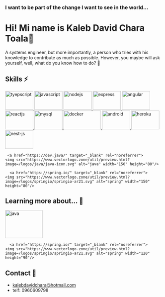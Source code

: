 ### I want to be part of the change I want to see in the world...

# Hi! Mi name is Kaleb David Chara Toala👋

A systems engineer, but more importantly, a person who tries with his knowledge to contribute as much as possible. However, you maybe will ask yourself, well, what do you know how to do? 🤔

## Skills ⚡

<p align="left">
  <a href="https://www.typescriptlang.org/" target="_blank" rel="noreferrer">
    <img src="https://www.vectorlogo.zone/logos/typescriptlang/typescriptlang-ar21.svg" alt="tyepscript" width="90" height="60"/>
  </a>
  
  
  <a href="https://developer.mozilla.org/en-US/docs/Web/JavaScript" target="_blank" rel="noreferrer">
    <img src="https://www.vectorlogo.zone/logos/javascript/javascript-horizontal.svg" alt="javascript" width="90" height="60"/>
  </a>
  
  
  
  <a href="https://nodejs.org/" target="_blank" rel="noreferrer">
    <img src="https://www.vectorlogo.zone/logos/nodejs/nodejs-ar21.svg" alt="nodejs" width="90" height="60"/>
  </a>
  

  
   <a href="https://expressjs.com/" target="_blank" rel="noreferrer">
    <img src="https://www.vectorlogo.zone/logos/expressjs/expressjs-ar21.svg" alt="express" width="90" height="60"/>
  </a>
  
  
  <a href="https://angular.io/" target="_blank" rel="noreferrer">
    <img src="https://www.vectorlogo.zone/logos/angular/angular-ar21.svg" alt="angular" width="90" height="60"/>
  </a>
  
    
  <a href="https://reactjs.org/" target="_blank" rel="noreferrer">
    <img src="https://www.vectorlogo.zone/logos/reactjs/reactjs-icon.svg" alt="reactjs" width="90" height="60"/>
  </a>
  
  

  
  <a href="https://www.mysql.com/" target="_blank" rel="noreferrer">
    <img src="https://www.vectorlogo.zone/logos/mysql/mysql-official.svg" alt="mysql" width="90" height="60"/>
  </a>
  
 
  
   <a href="https://www.docker.com/" target="_blank" rel="noreferrer">
    <img src="https://www.vectorlogo.zone/logos/docker/docker-ar21.svg" alt="docker" width="120" height="60"/>
  </a>
  
   

    
   <a href="https://developer.android.com/" target="_blank" rel="noreferrer">
    <img src="https://www.vectorlogo.zone/logos/android/android-icon.svg" alt="android" width="90" height="60"/>
  </a>
  
   <a href="https://www.heroku.com/" target="_blank" rel="noreferrer">
    <img src="https://www.vectorlogo.zone/logos/heroku/heroku-ar21.svg" alt="heroku" width="90" height="60"/>
  </a>
  
     
   <a href="https://nestjs.com/" target="_blank" rel="noreferrer">
    <img src="https://www.vectorlogo.zone/logos/nestjs/nestjs-ar21.svg" alt="nest-js" width="90" height="60"/>
  </a>
  


     <a href="https://dev.java/" target="_blank" rel="noreferrer">
    <img src="https://www.vectorlogo.zone/util/preview.html?image=/logos/java/java-icon.svg" alt="java" width="150" height="80"/>
  </a>
  
      <a href="https://spring.io/" target="_blank" rel="noreferrer">
    <img src="https://www.vectorlogo.zone/util/preview.html?image=/logos/springio/springio-ar21.svg" alt="spring" width="150" height="80"/>
  </a>


  
</p>

</p>

##  Learning more about... 🔭

<p align="left">
   
  
   <a href="https://dev.java/" target="_blank" rel="noreferrer">
    <img src="https://www.vectorlogo.zone/util/preview.html?image=/logos/java/java-icon.svg" alt="java" width="120" height="90"/>
  </a>
  
      <a href="https://spring.io/" target="_blank" rel="noreferrer">
    <img src="https://www.vectorlogo.zone/util/preview.html?image=/logos/springio/springio-ar21.svg" alt="spring" width="120" height="90"/>
  </a>
  
  
</p>




## Contact 💬

- kalebdavidchara@hotmail.com
- telf: 0960609798

<!--
**kchara21/kchara21** is a ✨ _special_ ✨ repository because its `README.md` (this file) appears on your GitHub profile.

Here are some ideas to get you started:

-  I’m currently working on ...
- 🌱 I’m currently learning ...
- 👯 I’m looking to collaborate on ...
-  I’m looking for help with ...
-  Ask me about ...
- 📫 How to reach me: ...
- Pronouns: ...
-  Fun fact: ...
-->
